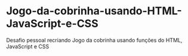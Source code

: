 # Jogo-da-cobrinha-usando-HTML-JavaScript-e-CSS
Desafio pessoal recriando Jogo da cobrinha usando funções do HTML, JavaScript e CSS
